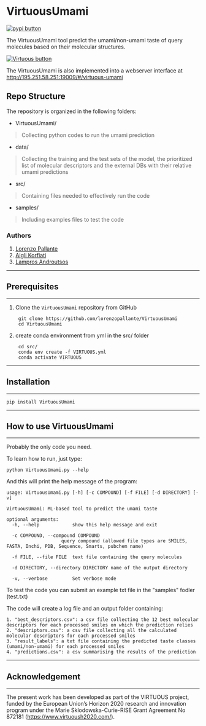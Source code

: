 # VirtuousUmami

[![pypi button][pypi_image]][pypi_link]

[pypi_image]: https://img.shields.io/pypi/v/m3ba.svg
[pypi_link]: https://pypi.org/project/m3ba/

The VirtuousUmami tool predict the umami/non-umami taste of query molecules based on their molecular structures.

[![Virtuous button][Virtuous_image]][Virtuous link]

[Virtuous_image]: https://virtuoush2020.com/wp-content/uploads/2021/02/V_logo_h.png
[Virtuous link]: https://virtuoush2020.com/

The VirtuousUmami is also implemented into a webserver interface at http://195.251.58.251:19009/#/virtuous-umami

## Repo Structure

The repository is organized in the following folders:

- VirtuousUmami/

>Collecting python codes to run the umami prediction

- data/

> Collecting the training and the test sets of the model, the prioritized list of molecular descriptors and the external DBs with their relative umami predictions

- src/

> Containing files needed to effectively run the code

- samples/

> Including examples files to test the code


### Authors
1. [Lorenzo Pallante](https://github.com/lorenzopallante)
2. [Aigli Korfiati](https://github.com/aiglikorfiati)
3. [Lampros Androutsos](https://github.com/lamprosandroutsos)

----------------
## Prerequisites
----------------

1. Clone the `VirtuousUmami` repository from GitHub

        git clone https://github.com/lorenzopallante/VirtuousUmami
        cd VirtuousUmami


2. create conda environment from yml in the src/ folder

        cd src/
        conda env create -f VIRTUOUS.yml
        conda activate VIRTUOUS

----------------
## Installation
----------------

    pip install VirtuousUmami


---------------------------
## How to use VirtuousUmami
---------------------------

Probably the only code you need.

To learn how to run, just type:

    python VirtuousUmami.py --help

And this will print the help message of the program:

    usage: VirtuousUmami.py [-h] [-c COMPOUND] [-f FILE] [-d DIRECTORY] [-v]

    VirtuousUmami: ML-based tool to predict the umami taste

    optional arguments:
      -h, --help            show this help message and exit

      -c COMPOUND, --compound COMPOUND
                        query compound (allowed file types are SMILES, FASTA, Inchi, PDB, Sequence, Smarts, pubchem name)

      -f FILE, --file FILE  text file containing the query molecules

      -d DIRECTORY, --directory DIRECTORY name of the output directory

      -v, --verbose         Set verbose mode

To test the code you can submit an example txt file in the "samples" fodler (test.txt)      

The code will create a log file and an output folder containing:

    1. "best_descriptors.csv": a csv file collecting the 12 best molecular descriptors for each processed smiles on which the prediction relies
    2. "descriptors.csv": a csv file collecting all the calculated molecular descriptors for each processed smiles
    3. "result_labels": a txt file containing the predicted taste classes (umami/non-umami) for each processed smiles
    4. "predictions.csv": a csv summarising the results of the prediction


------------------
## Acknowledgement
------------------

The present work has been developed as part of the VIRTUOUS project, funded by the European Union’s Horizon 2020 research and innovation program under the Marie Sklodowska-Curie-RISE Grant Agreement No 872181 (https://www.virtuoush2020.com/).
